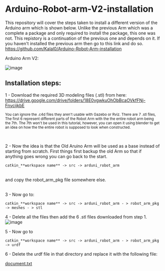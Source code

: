 # Arduino-Robot-arm-V2-installation
  This repository will cover the steps taken to install a different version of the Arduino arm which is shown below. Unlike the previous Arm which was a complete a package and only required to install the package, this one was not. This repistory is a continuation of the previous one and depends on it. If you haven't installed the previous arm then go to this link and do so.  https://github.com/Kalal0/Arduino-Robot-Arm-installation
  
  
  Arduino Arm V2: 
 
 ![image](https://user-images.githubusercontent.com/109832303/184187166-0af1afa2-59e8-461e-a58f-33ba5e8b35ae.png)



## Installation steps: 

1 - Download the required 3D modeling files (.stl) from here: https://drive.google.com/drive/folders/18E0vgwkuOhObBcaOVkfFNj-FnycijkbE

<sub>You can ignore the .c4d files they aren't usable with Gazebo or Rviz. There are 7 .stl files, The first 6 represent different parts 
    of the Robot Arm with the the entire robot arm being the 7th. The 7th won't be used in this tutorial, however, you can open it using blender to get an idea
  on how the the entire robot is supposed to look when constructed. 
</sub>
    
</br>

2 - Now the idea is that the Old Aruino Arm will be used as a base instead of starting from scratch. First things first backup the old Arm so that if anything
goes wrong you can go back to the start. </br> 

    catkin_**workspace name** -> src -> arduni_robot_arm  
</br>   
and copy the robot_arm_pkg file somewhere else.
</br></br>

3 - Now go to:

    catkin_**workspace name** -> src -> arduni_robot_arm - > robot_arm_pkg -> meshes - > stl
    
4 - Delete all the files then add the 6 .stl files downloaded from step 1.
![image](https://user-images.githubusercontent.com/109832303/184194780-867b14d1-9dbc-4aa0-8a02-b073b3bb59c4.png)

5 - Now go to

    catkin_**workspace name** -> src -> arduni_robot_arm - > robot_arm_pkg -> urdf
    
6 - Delete the urdf file in that directory and replace it with the following file: 


   [document.txt](https://github.com/Kalal0/Arduino-Robot-arm-V2-installation/files/9310677/document.txt)


    
